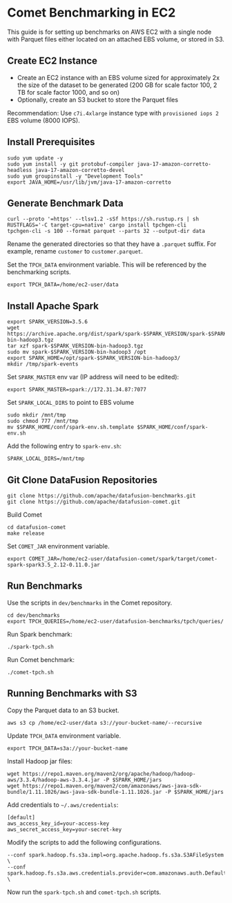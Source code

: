 <!--
Licensed to the Apache Software Foundation (ASF) under one
or more contributor license agreements.  See the NOTICE file
distributed with this work for additional information
regarding copyright ownership.  The ASF licenses this file
to you under the Apache License, Version 2.0 (the
"License"); you may not use this file except in compliance
with the License.  You may obtain a copy of the License at

  http://www.apache.org/licenses/LICENSE-2.0

Unless required by applicable law or agreed to in writing,
software distributed under the License is distributed on an
"AS IS" BASIS, WITHOUT WARRANTIES OR CONDITIONS OF ANY
KIND, either express or implied.  See the License for the
specific language governing permissions and limitations
under the License.
-->

# Comet Benchmarking in EC2

This guide is for setting up benchmarks on AWS EC2 with a single node with Parquet files either located on an
attached EBS volume, or stored in S3.

## Create EC2 Instance

- Create an EC2 instance with an EBS volume sized for approximately 2x the size of
  the dataset to be generated (200 GB for scale factor 100, 2 TB for scale factor 1000, and so on)
- Optionally, create an S3 bucket to store the Parquet files

Recommendation: Use `c7i.4xlarge` instance type with `provisioned iops 2` EBS volume (8000 IOPS).

## Install Prerequisites

```shell
sudo yum update -y
sudo yum install -y git protobuf-compiler java-17-amazon-corretto-headless java-17-amazon-corretto-devel
sudo yum groupinstall -y "Development Tools"
export JAVA_HOME=/usr/lib/jvm/java-17-amazon-corretto
```

## Generate Benchmark Data

```shell
curl --proto '=https' --tlsv1.2 -sSf https://sh.rustup.rs | sh
RUSTFLAGS='-C target-cpu=native' cargo install tpchgen-cli
tpchgen-cli -s 100 --format parquet --parts 32 --output-dir data
```

Rename the generated directories so that they have a `.parquet` suffix. For example, rename `customer` to
`customer.parquet`.

Set the `TPCH_DATA` environment variable. This will be referenced by the benchmarking scripts.

```shell
export TPCH_DATA=/home/ec2-user/data
```

## Install Apache Spark

```shell
export SPARK_VERSION=3.5.6
wget https://archive.apache.org/dist/spark/spark-$SPARK_VERSION/spark-$SPARK_VERSION-bin-hadoop3.tgz
tar xzf spark-$SPARK_VERSION-bin-hadoop3.tgz
sudo mv spark-$SPARK_VERSION-bin-hadoop3 /opt
export SPARK_HOME=/opt/spark-$SPARK_VERSION-bin-hadoop3/
mkdir /tmp/spark-events
```

Set `SPARK_MASTER` env var (IP address will need to be edited):

```shell
export SPARK_MASTER=spark://172.31.34.87:7077 
```

Set `SPARK_LOCAL_DIRS` to point to EBS volume

```shell
sudo mkdir /mnt/tmp
sudo chmod 777 /mnt/tmp
mv $SPARK_HOME/conf/spark-env.sh.template $SPARK_HOME/conf/spark-env.sh
```

Add the following entry to `spark-env.sh`:

```shell
SPARK_LOCAL_DIRS=/mnt/tmp
```

## Git Clone DataFusion Repositories

```shell
git clone https://github.com/apache/datafusion-benchmarks.git
git clone https://github.com/apache/datafusion-comet.git
```

Build Comet

```shell
cd datafusion-comet
make release
```

Set `COMET_JAR` environment variable.

```shell
export COMET_JAR=/home/ec2-user/datafusion-comet/spark/target/comet-spark-spark3.5_2.12-0.11.0.jar
```

## Run Benchmarks

Use the scripts in `dev/benchmarks` in the Comet repository.

```shell
cd dev/benchmarks
export TPCH_QUERIES=/home/ec2-user/datafusion-benchmarks/tpch/queries/
```

Run Spark benchmark:

```shell
./spark-tpch.sh
```

Run Comet benchmark:

```shell
./comet-tpch.sh
```

## Running Benchmarks with S3

Copy the Parquet data to an S3 bucket.

```shell
aws s3 cp /home/ec2-user/data s3://your-bucket-name/--recursive
```

Update `TPCH_DATA` environment variable.

```shell
export TPCH_DATA=s3a://your-bucket-name
```

Install Hadoop jar files:

```shell
wget https://repo1.maven.org/maven2/org/apache/hadoop/hadoop-aws/3.3.4/hadoop-aws-3.3.4.jar -P $SPARK_HOME/jars
wget https://repo1.maven.org/maven2/com/amazonaws/aws-java-sdk-bundle/1.11.1026/aws-java-sdk-bundle-1.11.1026.jar -P $SPARK_HOME/jars
```

Add credentials to `~/.aws/credentials`:

```shell
[default]
aws_access_key_id=your-access-key
aws_secret_access_key=your-secret-key
```

Modify the scripts to add the following configurations.

```shell
--conf spark.hadoop.fs.s3a.impl=org.apache.hadoop.fs.s3a.S3AFileSystem \
--conf spark.hadoop.fs.s3a.aws.credentials.provider=com.amazonaws.auth.DefaultAWSCredentialsProviderChain \
```

Now run the `spark-tpch.sh` and `comet-tpch.sh` scripts.
